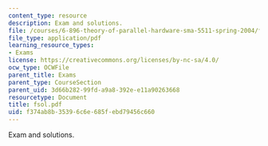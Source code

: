 ```yaml
---
content_type: resource
description: Exam and solutions.
file: /courses/6-896-theory-of-parallel-hardware-sma-5511-spring-2004/f374ab8b35396c6e685febd79456c660_fsol.pdf
file_type: application/pdf
learning_resource_types:
- Exams
license: https://creativecommons.org/licenses/by-nc-sa/4.0/
ocw_type: OCWFile
parent_title: Exams
parent_type: CourseSection
parent_uid: 3d66b282-99fd-a9a8-392e-e11a90263668
resourcetype: Document
title: fsol.pdf
uid: f374ab8b-3539-6c6e-685f-ebd79456c660
---
```

Exam and solutions.
